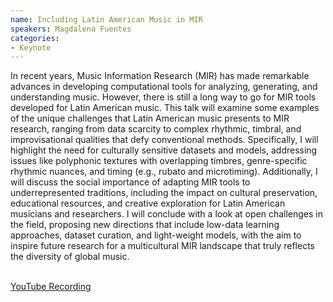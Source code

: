 ```yaml
---
name: Including Latin American Music in MIR
speakers: Magdalena Fuentes
categories:
- Keynote
---
```



In recent years, Music Information Research (MIR) has made remarkable advances
in developing computational tools for analyzing, generating, and understanding
music. However, there is still a long way to go for MIR tools developed for
Latin American music. This talk will examine some examples of the unique
challenges that Latin American music presents to MIR research, ranging from data
scarcity to complex rhythmic, timbral, and improvisational qualities that defy
conventional methods. Specifically, I will highlight the need for culturally
sensitive datasets and models, addressing issues like polyphonic textures with
overlapping timbres, genre-specific rhythmic nuances, and timing (e.g., rubato
and microtiming). Additionally, I will discuss the social importance of adapting
MIR tools to underrepresented traditions, including the impact on cultural
preservation, educational resources, and creative exploration for Latin American
musicians and researchers. I will conclude with a look at open challenges in the
field, proposing new directions that include low-data learning approaches,
dataset curation, and light-weight models, with the aim to inspire future
research for a multicultural MIR landscape that truly reflects the diversity of
global music.

<br>
<div class="row justify-content-center">
  <a class="application-btn" target="_blank" href="https://www.youtube.com/watch?v=UVEo-y9Z2Do">YouTube Recording</a>
</div>
